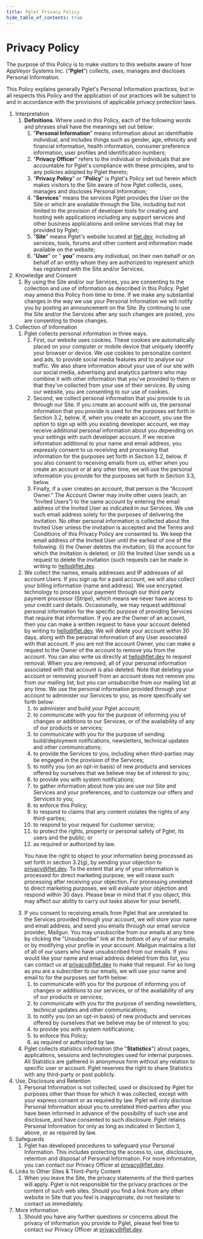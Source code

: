 ```yaml
---
title: Pglet Privacy Policy
hide_table_of_contents: true
---
```


# Privacy Policy

<article class="legal">
    <p>The purpose of this Policy is to make visitors to this website aware of how AppVeyor Systems Inc. ("<strong>Pglet</strong>") collects, uses, manages and discloses Personal Information.</p>
    <p>This Policy explains generally Pglet's Personal Information practices, but in all respects this Policy and the
        application of our practices will be subject to and in accordance with the provisions of applicable privacy protection
        laws.</p>
    <ol>
        <li>Interpretation
            <ol>
                <li>
                    <strong>Definitions</strong>. Where used in this Policy, each of the following words and phrases shall have the
                    meanings set out below:
                    <ol>
                        <li>"<strong>Personal Information</strong>" means information about an identifiable individual, and
                            includes things such as gender, age, ethnicity and financial information, health information,
                            consumer preference information, user profiles and identification numbers;</li>
                        <li>"<strong>Privacy Officer</strong>" refers to the individual or individuals that are accountable
                            for Pglet's compliance with these principles, and to any policies adopted by Pglet
                            thereto;</li>
                        <li>"<strong>Privacy Policy</strong>" or "<strong>Policy</strong>" is Pglet's Policy set out herein which makes visitors to the
                            Site aware of how Pglet collects, uses, manages and discloses Personal Information;</li>
                        <li>"<strong>Services</strong>" means the services Pglet provides the User on the Site or which are available through the Site, including but not limited to the provision of developer tools for creating and hosting web applications including any support services and other business applications and online services that may be provided by Pglet;</li>
                        <li>"<strong>Site</strong>" means Pglet's website located at <a href="https://flet.dev">flet.dev</a>, including all services, tools, forums and other content and information made
                            available on the website;</li>
                        <li>"<strong>User</strong>" or "
                            <strong>you</strong>" means any individual, on their own behalf or on behalf of an entity whom
                            they are authorized to represent which has registered with the Site and/or Services.</li>
                    </ol>
                </li>
            </ol>
        </li>
        <li>Knowledge and Consent
            <ol>
                <li>By using the Site and/or our Services, you are consenting to the collection and use of information as described
                    in this Policy. Pglet may amend this Policy from time to time. If we make any substantial changes
                    in the way we use your Personal Information we will notify you by posting an announcement on the Site.
                    By continuing to use the Site and/or the Services after any such changes are posted, you are consenting
                    to those changes.</li>
            </ol>
        </li>
        <li>Collection of Information
            <ol>
                <li>Pglet collects personal information in three ways.
                    <ol>
                        <li>First, our website uses cookies. These cookies are automatically placed on your computer or mobile device that uniquely identify your browser or device. We use cookies to personalize content and ads, to provide social media features and to analyse our traffic. We also share information about your use of our site with our social media, advertising and analytics partners who may combine it with other information that you’ve provided to them or that they’ve collected from your use of their services. By using our website, you are consenting to our use of cookies.</li>
                        <li>Second, we collect personal information that you provide to us through our Site. If you create an account with us, the personal information that you provide is used for the purposes set forth in Section 3.2, below. If, when you create an account, you use the option to sign up with you existing developer account, we may receive additional personal information about you depending on your settings with such developer account. If we receive information additional to your name and email address, you expressly consent to us receiving and processing that information for the purposes set forth in Section 3.2, below. If you also consent to receiving emails from us, either when you create an account or at any other time, we will use the personal information you provide for the purposes set forth in Section 3.3, below.</li>
                        <li>Finally, if a user creates an account, that person is the “Account Owner.” The Account Owner may invite other users (each, an “Invited Users”) to the same account by entering the email address of the Invited User as indicated in our Services.  We use such email address solely for the purposes of delivering the invitation. No other personal information is collected about the Invited User unless the invitation is accepted and the Terms and Conditions of this Privacy Policy are consented to. We keep the email address of the Invited User until the earliest of one of the following: (i) the Owner deletes the invitation; (ii) the account for which the invitation is deleted; or (iii) the Invited User sends us a request to delete the invitation (such requests can be made in writing to <a href="mailto:hello@flet.dev">hello@flet.dev</a>.</li>
                    </ol>
                </li>
                <li>We collect the names, emails addresses and IP addresses of all account Users. If you sign up for a paid account, we will also collect your billing information (name and address). We use encrypted technology to process your payment through our third party payment processor (Stripe), which means we never have access to your credit card details. Occasionally, we may request additional personal information for the specific purpose of providing Services that require that information. If you are the Owner of an account, then you can make a written request to have your account deleted by writing to <a href="mailto:hello@flet.dev">hello@flet.dev</a>. We will delete your account within 30 days, along with the personal information of any User associated with that account.  If you are not the account Owner, you can make a request to the Owner of the account to remove you from the account. You can also write us directly at <a href="mailto:hello@flet.dev">hello@flet.dev</a> to request removal. When you are removed, all of your personal information associated with that account is also deleted. Note that deleting your account or removing yourself from an account does not remove you from our mailing list, but you can unsubscribe from our mailing list at any time. We use the personal information provided through your account to administer our Services to you, as more specifically set forth below:
                    <ol>
                        <li>to administer and build your Pglet account;</li>
                        <li>to communicate with you for the purpose of informing you of changes or additions to our Services,
                            or of the availability of any of our products or services;</li>
                        <li>to communicate with you for the purpose of sending build/deployment notifications, newsletters, technical
                            updates and other communications;</li>
                        <li>to provide the Services to you, including when third-parties may be engaged in the provision of the
                            Services;</li>
                        <li>to notify you (on an opt-in basis) of new products and services offered by ourselves that we believe
                            may be of interest to you;</li>
                        <li>to provide you with system notifications;</li>
                        <li>to gather information about how you are use our Site and Services and your preferences, and to customize
                            our offers and Services to you;</li>
                        <li>to enforce this Policy;</li>
                        <li>to respond to claims that any content violates the rights of any third-parties;</li>
                        <li>to respond to your request for customer service;</li>
                        <li>to protect the rights, property or personal safety of Pglet, its users and the public; or</li>
                        <li>as required or authorized by law.</li>
                    </ol>
                    <p>You have the right to object to your information being processed as set forth in section 3.2(g), by sending your objection
                        to <a href="mailto:privacy@flet.dev">privacy@flet.dev</a>. To the extent that any of your information is processed for direct marketing purpose, we
                        will cease such processing after receiving your objection. For processing unrelated to direct marketing purposes,
                        we will evaluate your objection and respond within 30 days. Please bear in mind that if you object, this may affect
                        our ability to carry out tasks above for your benefit.</p>     
                </li>
                <li>If you consent to receiving emails from Pglet that are unrelated to the Services provided through your account,
                    we will store your name and email address, and send you emails through our email service provider, Mailgun. You
                    may unsubscribe from our emails at any time by clicking the "Unsubscribe" link at the bottom of any
                    of our emails, or by modifying your profile in your account. Mailgun maintains a list of all of our users who
                    have unsubscribed from our emails. If you would like your name and email address deleted from this list, you
                    can contact us at <a href="mailto:privacy@flet.dev">privacy@flet.dev</a> to make that request. For so long as you are a subscriber to our emails, we will use
                    your name and email to for the purposes set forth below:
                    <ol>
                        <li>to communicate with you for the purpose of informing you of changes or additions to our services, or of the
                            availability of any of our products or services;</li>
                        <li>to communicate with you for the purpose of sending newsletters, technical
                            updates and other communications;</li>
                        <li>to notify you (on an opt-in basis) of new products and services offered by ourselves that we believe may
                            be of interest to you;</li>
                        <li>to provide you with system notifications;</li>
                        <li>to enforce this Policy;</li>
                        <li>as required or authorized by law.</li>
                    </ol>
                </li>
                <li>Pglet collects statistics information (the "<strong>Statistics</strong>") about pages, applications, sessions and technologies used for internal purposes. All Statistics
                    are gathered in anonymous form without any relation to specific user or account. Pglet reserves the right
                    to share Statistics with any third-party or post publicly.</li>
            </ol>       
        </li>
        <li>Use, Disclosure and Retention
            <ol>
                <li>Personal Information is not collected, used or disclosed by Pglet for purposes other than those for which
                    it was collected, except with your express consent or as required by law. Pglet will only disclose
                    Personal Information about you to unrelated third-parties after you have been informed in advance of
                    the possibility of such use and disclosure, and have consented to such disclosure. Pglet retains Personal
                    Information for only as long as indicated in Section 3, above, or as required by law.</li>
            </ol>
        </li>
        <li>Safeguards
            <ol>
                <li>Pglet has developed procedures to safeguard your Personal Information. This includes protecting the access
                    to, use, disclosure, retention and disposal of Personal Information. For more information, you can contact
                    our Privacy Officer at <a href="mailto:privacy@flet.dev">privacy@flet.dev</a>.</li>
            </ol>
        </li>
        <li>Links to Other Sites & Third-Party Content
            <ol>
                <li>When you leave the Site, the privacy statements of the third-parties will apply. Pglet is not responsible
                    for the privacy practices or the content of such web sites. Should you find a link from any other website
                    in Site that you feel is inappropriate, do not hesitate to contact us immediately.</li>
            </ol>
        </li>
        <li>More information
            <ol>
                <li>Should you have any further questions or concerns about the privacy of information you provide to Pglet,
                    please feel free to contact our Privacy Officer at <a href="mailto:privacy@flet.dev">privacy@flet.dev</a>.</li>
            </ol>
        </li>
    </ol>
</article>
